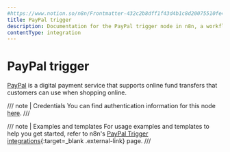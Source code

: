 ```yaml
---
#https://www.notion.so/n8n/Frontmatter-432c2b8dff1f43d4b1c8d20075510fe4
title: PayPal trigger
description: Documentation for the PayPal trigger node in n8n, a workflow automation platform. Includes details of operations and configuration, and links to examples and credentials information.
contentType: integration
---
```


# PayPal trigger

[PayPal](https://paypal.com) is a digital payment service that supports online fund transfers that customers can use when shopping online.

/// note | Credentials
You can find authentication information for this node [here](/integrations/builtin/credentials/paypal/).
///

///  note  | Examples and templates
For usage examples and templates to help you get started, refer to n8n's [PayPal Trigger integrations](https://n8n.io/integrations/paypal-trigger/){:target=_blank .external-link} page.
///
